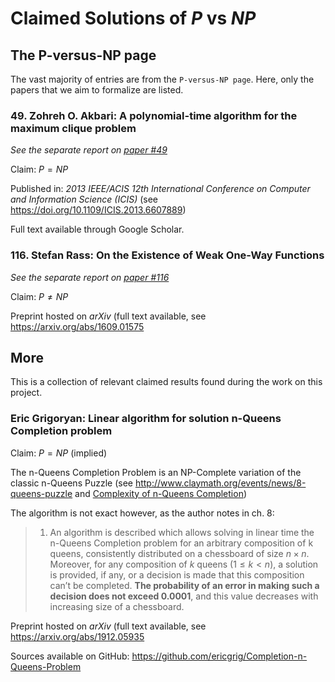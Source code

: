 # Claimed Solutions of $`P`$ vs $`NP`$

## The P-versus-NP page

The vast majority of entries are from the `P-versus-NP page`. Here, only the papers that we aim to formalize are listed.

### 49. Zohreh O. Akbari: A polynomial-time algorithm for the maximum clique problem

_See the separate report on [paper #49](../iva_notes/notes_paper49.pdf)_

Claim: $`P = NP`$

Published in: _2013 IEEE/ACIS 12th International Conference on Computer and Information Science (ICIS)_ (see <https://doi.org/10.1109/ICIS.2013.6607889>)

Full text available through Google Scholar.

### 116. Stefan Rass: On the Existence of Weak One-Way Functions

_See the separate report on [paper #116](paper-116.md)_

Claim: $`P ≠ NP`$

Preprint hosted on _arXiv_ (full text available, see <https://arxiv.org/abs/1609.01575>

## More

This is a collection of relevant claimed results found during the work on this project.

### Eric Grigoryan: Linear algorithm for solution n-Queens Completion problem

<!-- Stefan Haan found this entry -->

Claim: $`P = NP`$ (implied)

The n-Queens Completion Problem is an NP-Complete variation of the classic n-Queens Puzzle (see <http://www.claymath.org/events/news/8-queens-puzzle> and [Complexity of n-Queens Completion](https://www.jair.org/index.php/jair/article/download/11079/26262/))

The algorithm is not exact however, as the author notes in ch. 8:

> 1. An algorithm is described which allows solving in linear time the n-Queens Completion problem for an arbitrary composition of k queens, consistently distributed on a chessboard of size $`n×n`$. Moreover, for any composition of $`k`$ queens ($`1 ≤ k < n`$), a solution is provided, if any, or a decision is made that this composition can’t be completed. **The probability of an error in making such a decision does not exceed 0.0001**, and this value decreases with increasing size of a chessboard.

Preprint hosted on _arXiv_ (full text available, see <https://arxiv.org/abs/1912.05935>

Sources available on GitHub: <https://github.com/ericgrig/Completion-n-Queens-Problem>
